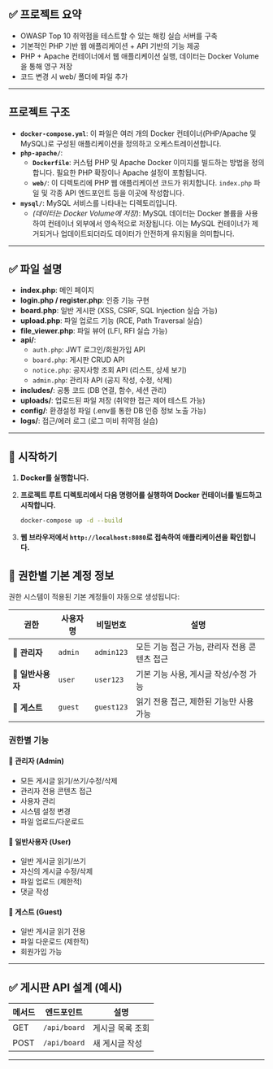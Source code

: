 ## ✅ 프로젝트 요약	
- OWASP Top 10 취약점을 테스트할 수 있는 해킹 실습 서버를 구축
- 기본적인 PHP 기반 웹 애플리케이션 + API 기반의 기능 제공
- PHP + Apache 컨테이너에서 웹 애플리케이션 실행, 데이터는 Docker Volume을 통해 영구 저장
- 코드 변경 시 web/ 폴더에 파일 추가

---
## 프로젝트 구조

* **`docker-compose.yml`**: 이 파일은 여러 개의 Docker 컨테이너(PHP/Apache 및 MySQL)로 구성된 애플리케이션을 정의하고 오케스트레이션합니다.
* **`php-apache/`**:
    * **`Dockerfile`**: 커스텀 PHP 및 Apache Docker 이미지를 빌드하는 방법을 정의합니다. 필요한 PHP 확장이나 Apache 설정이 포함됩니다.
    * **`web/`**: 이 디렉토리에 PHP 웹 애플리케이션 코드가 위치합니다. `index.php` 파일 및 각종 API 엔드포인트 등을 이곳에 작성합니다.
* **`mysql/`**: MySQL 서비스를 나타내는 디렉토리입니다.
    * *(데이터는 Docker Volume에 저장)*: MySQL 데이터는 Docker 볼륨을 사용하여 컨테이너 외부에서 영속적으로 저장됩니다. 이는 MySQL 컨테이너가 제거되거나 업데이트되더라도 데이터가 안전하게 유지됨을 의미합니다.


---


## ✅ 파일 설명
- **index.php**: 메인 페이지
- **login.php / register.php**: 인증 기능 구현
- **board.php**: 일반 게시판 (XSS, CSRF, SQL Injection 실습 가능)
- **upload.php**: 파일 업로드 기능 (RCE, Path Traversal 실습)
- **file_viewer.php**: 파일 뷰어 (LFI, RFI 실습 가능)
- **api/**:
  - `auth.php`: JWT 로그인/회원가입 API
  - `board.php`: 게시판 CRUD API
  - `notice.php`: 공지사항 조회 API (리스트, 상세 보기)
  - `admin.php`: 관리자 API (공지 작성, 수정, 삭제)
- **includes/**: 공통 코드 (DB 연결, 함수, 세션 관리)
- **uploads/**: 업로드된 파일 저장 (취약한 접근 제어 테스트 가능)
- **config/**: 환경설정 파일 (.env를 통한 DB 인증 정보 노출 가능)
- **logs/**: 접근/에러 로그 (로그 미비 취약점 실습)

---

## 🚀 시작하기

1. **Docker를 실행합니다.**

2. **프로젝트 루트 디렉토리에서 다음 명령어를 실행하여 Docker 컨테이너를 빌드하고 시작합니다.**
   ```bash
   docker-compose up -d --build
   ```

3. **웹 브라우저에서 `http://localhost:8080`로 접속하여 애플리케이션을 확인합니다.**

## 🔑 권한별 기본 계정 정보

권한 시스템이 적용된 기본 계정들이 자동으로 생성됩니다:

| 권한 | 사용자명 | 비밀번호 | 설명 |
|------|----------|----------|------|
| 👑 **관리자** | `admin` | `admin123` | 모든 기능 접근 가능, 관리자 전용 콘텐츠 접근 |
| 👤 **일반사용자** | `user` | `user123` | 기본 기능 사용, 게시글 작성/수정 가능 |
| 👻 **게스트** | `guest` | `guest123` | 읽기 전용 접근, 제한된 기능만 사용 가능 |

### 권한별 기능

#### 👑 관리자 (Admin)
- 모든 게시글 읽기/쓰기/수정/삭제
- 관리자 전용 콘텐츠 접근
- 사용자 관리
- 시스템 설정 변경
- 파일 업로드/다운로드

#### 👤 일반사용자 (User)
- 일반 게시글 읽기/쓰기
- 자신의 게시글 수정/삭제
- 파일 업로드 (제한적)
- 댓글 작성

#### 👻 게스트 (Guest)
- 일반 게시글 읽기 전용
- 파일 다운로드 (제한적)
- 회원가입 가능

---

## ✅ 게시판 API 설계 (예시)

| 메서드 | 엔드포인트       | 설명 |
|--------|-----------------|------|
| GET    | `/api/board`  | 게시글 목록 조회 |
| POST   | `/api/board` | 새 게시글 작성 |

---
